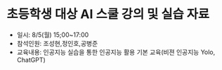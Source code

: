 # 초등학생 대상 AI 스쿨 강의 및 실습 자료 

- 일시: 8/5(월) 15;00~17:00
- 참석인원: 조성현,정인호,공병준
- 교육내용: 인공지능 실습을 통한 인공지능 활용 기본 교육(비젼 인공지능 Yolo, ChatGPT)
